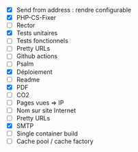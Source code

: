  * [x] Send from address : rendre configurable
 * [x] PHP-CS-Fixer 
 * [ ] Rector
 * [x] Tests unitaires
 * [ ] Tests fonctionnels
 * [ ] Pretty URLs
 * [ ] Github actions
 * [ ] Psalm
 * [x] Déploiement
 * [ ] Readme
 * [x] PDF
 * [ ] CO2
 * [ ] Pages vues => IP
 * [ ] Nom sur site Internet
 * [ ] Pretty URLs
 * [x] SMTP
 * [ ] Single container build
 * [ ] Cache pool / cache factory
